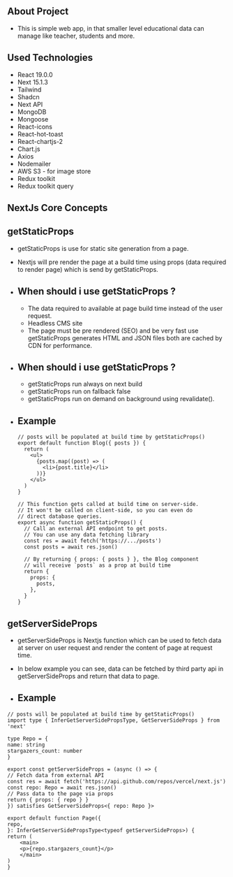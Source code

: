 ## About Project

- This is simple web app, in that smaller level educational data can manage like teacher, students and more.

## Used Technologies

- React 19.0.0
- Next 15.1.3
- Tailwind
- Shadcn
- Next API
- MongoDB
- Mongoose
- React-icons
- React-hot-toast
- React-chartjs-2
- Chart.js
- Axios
- Nodemailer
- AWS S3 - for image store
- Redux toolkit
- Redux toolkit query

## NextJs Core Concepts

## getStaticProps

- getStaticProps is use for static site generation from a page.
- Nextjs will pre render the page at a build time using props (data required to render page) which is send by getStaticProps.
- ## When should i use getStaticProps ?
  - The data required to available at page build time instead of the user request.
  - Headless CMS site
  - The page must be pre rendered (SEO) and be very fast use getStaticProps generates HTML and JSON files both are cached by CDN for performance.
- ## When should i use getStaticProps ?
  - getStaticProps run always on next build
  - getStaticProps run on fallback false
  - getStaticProps run on demand on background using revalidate().
- ## Example

  ```
  // posts will be populated at build time by getStaticProps()
  export default function Blog({ posts }) {
    return (
      <ul>
        {posts.map((post) => (
          <li>{post.title}</li>
        ))}
      </ul>
    )
  }

  // This function gets called at build time on server-side.
  // It won't be called on client-side, so you can even do
  // direct database queries.
  export async function getStaticProps() {
    // Call an external API endpoint to get posts.
    // You can use any data fetching library
    const res = await fetch('https://.../posts')
    const posts = await res.json()

    // By returning { props: { posts } }, the Blog component
    // will receive `posts` as a prop at build time
    return {
      props: {
        posts,
      },
    }
  }
  ```

## getServerSideProps

- getServerSideProps is Nextjs function which can be used to fetch data at server on user request and render the content of page at request time.

- In below example you can see, data can be fetched by third party api in getServerSideProps and return that data to page.
- ## Example

```
// posts will be populated at build time by getStaticProps()
import type { InferGetServerSidePropsType, GetServerSideProps } from 'next'

type Repo = {
name: string
stargazers_count: number
}

export const getServerSideProps = (async () => {
// Fetch data from external API
const res = await fetch('https://api.github.com/repos/vercel/next.js')
const repo: Repo = await res.json()
// Pass data to the page via props
return { props: { repo } }
}) satisfies GetServerSideProps<{ repo: Repo }>

export default function Page({
repo,
}: InferGetServerSidePropsType<typeof getServerSideProps>) {
return (
    <main>
    <p>{repo.stargazers_count}</p>
    </main>
)
}
```
